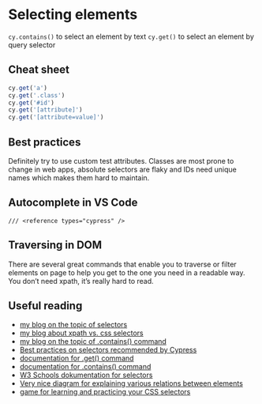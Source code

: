 # Selecting elements
`cy.contains()` to select an element by text
`cy.get()` to select an element by query selector

## Cheat sheet
```js
cy.get('a') 
cy.get('.class')
cy.get('#id')
cy.get('[attribute]')
cy.get('[attribute=value]')
```

## Best practices
Definitely try to use custom test attributes. Classes are most prone to change in web apps, absolute selectors are flaky and IDs need unique names which makes them hard to maintain.

## Autocomplete in VS Code
```
/// <reference types="cypress" />
```

## Traversing in DOM
There are several great commands that enable you to traverse or filter elements on page to help you get to the one you need in a readable way. You don’t need xpath, it’s really hard to read.

## Useful reading
* [my blog on the topic of selectors](https://filiphric.com/cypress-basics-selecting-elements)
* [my blog about xpath vs. css selectors](https://filiphric.com/cypress-basics-xpath-vs-css-selectors)
* [my blog on the topic of .contains() command](https://filiphric.com/contains-an-overlooked-gem-in-cypress)
* [Best practices on selectors recommended by Cypress](https://docs.cypress.io/guides/references/best-practices#Selecting-Elements)
* [documentation for .get() command](https://docs.cypress.io/api/commands/get.html#Usage)
* [documentation for .contains() command](https://docs.cypress.io/api/commands/contains.html#Usage)
* [W3 Schools dokumentation for selectors](https://www.w3schools.com/cssref/css_selectors.asp)
* [Very nice diagram for explaining various relations between elements](https://frontend30.com/css-selectors-cheatsheet/)
* [game for learning and practicing your CSS selectors](https://flukeout.github.io/)

